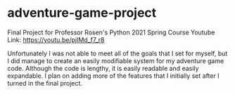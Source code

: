 # adventure-game-project
Final Project for Professor Rosen's Python 2021 Spring Course
Youtube Link: https://youtu.be/pjIMd_f7_r8

Unfortunately I was not able to meet all of the goals that I set for myself, but I did manage to create an easily modifiable system for my adventure game code.  Although the code is lengthy, it is easily readable and easily expandable.  I plan on adding more of the features that I initially set after I turned in the final project.

